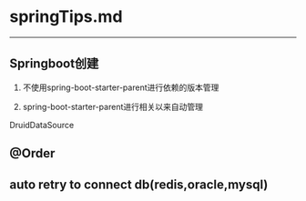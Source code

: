 # springTips.md
---

## Springboot创建

1. 不使用spring-boot-starter-parent进行依赖的版本管理

2. spring-boot-starter-parent进行相关以来自动管理



DruidDataSource

## @Order 


## auto retry to connect db(redis,oracle,mysql)

